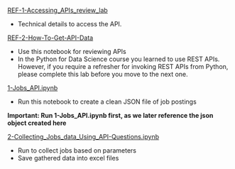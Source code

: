 [REF-1-Accessing_APIs_review_lab](REF-1-Accessing_APIs_review_lab.ipynb)
- Technical details to access the API.

[REF-2-How-To-Get-API-Data](REF-2-How-To-Get-API-Data.md)
- Use this notebook for reviewing APIs
- In the Python for Data Science course you learned to use REST APIs. However, if you require a refresher for invoking REST APIs from Python, please complete this lab before you move to the next one.

[1-Jobs_API.ipynb](1-Jobs_API.ipynb)
- Run this notebook to create a clean JSON file of job postings

**Important: Run 1-Jobs_API.ipynb first, as we later reference the json object created here**

[2-Collecting_Jobs_data_Using_API-Questions.ipynb](2-Collecting_Jobs_data_Using_API-Questions.ipynb)
- Run to collect jobs based on parameters
- Save gathered data into excel files

